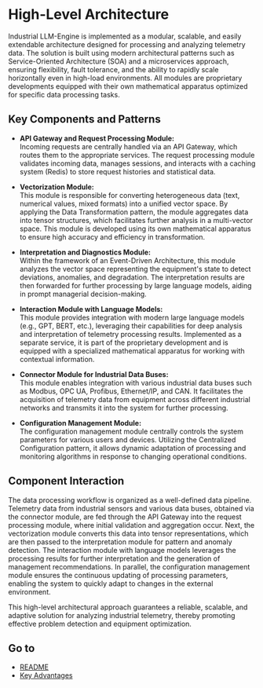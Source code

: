 # High-Level Architecture

Industrial LLM-Engine is implemented as a modular, scalable, and easily extendable architecture designed for processing and analyzing telemetry data. The solution is built using modern architectural patterns such as Service-Oriented Architecture (SOA) and a microservices approach, ensuring flexibility, fault tolerance, and the ability to rapidly scale horizontally even in high-load environments. All modules are proprietary developments equipped with their own mathematical apparatus optimized for specific data processing tasks.

## Key Components and Patterns

- **API Gateway and Request Processing Module:**  
  Incoming requests are centrally handled via an API Gateway, which routes them to the appropriate services. The request processing module validates incoming data, manages sessions, and interacts with a caching system (Redis) to store request histories and statistical data.

- **Vectorization Module:**  
  This module is responsible for converting heterogeneous data (text, numerical values, mixed formats) into a unified vector space. By applying the Data Transformation pattern, the module aggregates data into tensor structures, which facilitates further analysis in a multi-vector space. This module is developed using its own mathematical apparatus to ensure high accuracy and efficiency in transformation.

- **Interpretation and Diagnostics Module:**  
  Within the framework of an Event-Driven Architecture, this module analyzes the vector space representing the equipment's state to detect deviations, anomalies, and degradation. The interpretation results are then forwarded for further processing by large language models, aiding in prompt managerial decision-making.

- **Interaction Module with Language Models:**  
  This module provides integration with modern large language models (e.g., GPT, BERT, etc.), leveraging their capabilities for deep analysis and interpretation of telemetry processing results. Implemented as a separate service, it is part of the proprietary development and is equipped with a specialized mathematical apparatus for working with contextual information.

- **Connector Module for Industrial Data Buses:**  
  This module enables integration with various industrial data buses such as Modbus, OPC UA, Profibus, Ethernet/IP, and CAN. It facilitates the acquisition of telemetry data from equipment across different industrial networks and transmits it into the system for further processing.

- **Configuration Management Module:**  
  The configuration management module centrally controls the system parameters for various users and devices. Utilizing the Centralized Configuration pattern, it allows dynamic adaptation of processing and monitoring algorithms in response to changing operational conditions.

## Component Interaction

The data processing workflow is organized as a well-defined data pipeline. Telemetry data from industrial sensors and various data buses, obtained via the connector module, are fed through the API Gateway into the request processing module, where initial validation and aggregation occur. Next, the vectorization module converts this data into tensor representations, which are then passed to the interpretation module for pattern and anomaly detection. The interaction module with language models leverages the processing results for further interpretation and the generation of management recommendations. In parallel, the configuration management module ensures the continuous updating of processing parameters, enabling the system to quickly adapt to changes in the external environment.

This high-level architectural approach guarantees a reliable, scalable, and adaptive solution for analyzing industrial telemetry, thereby promoting effective problem detection and equipment optimization.

## Go to
- [README](./README.md)
- [Key Advantages](./KeyAdvantages.md)

